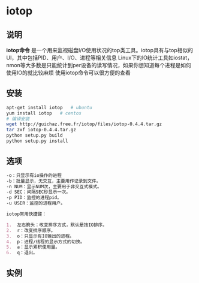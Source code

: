 # **iotop**

## 说明

**iotop命令** 是一个用来监视磁盘I/O使用状况的top类工具。iotop具有与top相似的UI，其中包括PID、用户、I/O、进程等相关信息
Linux下的IO统计工具如iostat，nmon等大多数是只能统计到per设备的读写情况，如果你想知道每个进程是如何使用IO的就比较麻烦
使用iotop命令可以很方便的查看

## 安装

```bash
apt-get install iotop   # ubuntu
yum install iotop   # centos
# 编译安装
wget http://guichaz.free.fr/iotop/files/iotop-0.4.4.tar.gz    
tar zxf iotop-0.4.4.tar.gz    
python setup.py build    
python setup.py install    
```

## 选项

```markdown
-o：只显示有io操作的进程
-b：批量显示，无交互，主要用作记录到文件。
-n NUM：显示NUM次，主要用于非交互式模式。
-d SEC：间隔SEC秒显示一次。
-p PID：监控的进程pid。
-u USER：监控的进程用户。

iotop常用快捷键：

1.  左右箭头：改变排序方式，默认是按IO排序。
2.  r：改变排序顺序。
3.  o：只显示有IO输出的进程。
4.  p：进程/线程的显示方式的切换。
5.  a：显示累积使用量。
6.  q：退出。
```

## 实例

```bash

```


